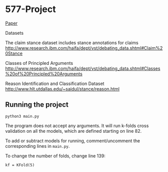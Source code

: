 # 577-Project


[Paper](https://github.com/yeungjosh/principle-arguments/blob/main/NLP_Final_Report.pdf)


Datasets

The claim stance dataset includes stance annotations for claims
http://www.research.ibm.com/haifa/dept/vst/debating_data.shtml#Claim%20Stance

Classes of Principled Arguments
http://www.research.ibm.com/haifa/dept/vst/debating_data.shtml#Classes%20of%20Principled%20Arguments

Reason Identification and Classification Dataset
http://www.hlt.utdallas.edu/~saidul/stance/reason.html


## Running the project

`python3 main.py`

The program does not accept any arguments. 
It will run k-folds cross validation on all the models, which are defined starting on line 82.

To add or subtract models for running, comment/uncomment the corresponding lines in `main.py`.

To change the number of folds, change line 139:

```kf = KFold(5)```
